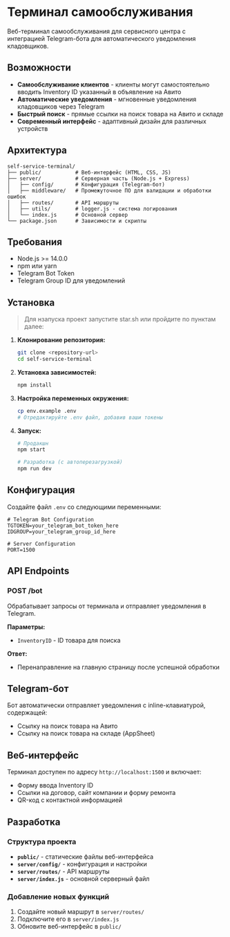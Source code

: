 # Терминал самообслуживания

Веб-терминал самообслуживания для сервисного центра с интеграцией Telegram-бота для автоматического уведомления кладовщиков.

## Возможности

- **Самообслуживание клиентов** - клиенты могут самостоятельно вводить Inventory ID указанный в объявление на Авито
- **Автоматические уведомления** - мгновенные уведомления кладовщиков через Telegram
- **Быстрый поиск** - прямые ссылки на поиск товара на Авито и складе
- **Современный интерфейс** - адаптивный дизайн для различных устройств

## Архитектура

```
self-service-terminal/
├── public/           # Веб-интерфейс (HTML, CSS, JS)
├── server/           # Серверная часть (Node.js + Express)
│   ├── config/       # Конфигурация (Telegram-бот)
│   ├── middleware/   # Промежуточное ПО для валидации и обработки ошибок
│   ├── routes/       # API маршруты
│   ├── utils/        # logger.js - система логирования
│   └── index.js      # Основной сервер
└── package.json      # Зависимости и скрипты
```

## Требования

- Node.js >= 14.0.0
- npm или yarn
- Telegram Bot Token
- Telegram Group ID для уведомлений

## Установка
> Для нзапуска проект запустите star.sh или пройдите по пунктам далее:

1. **Клонирование репозитория:**
   ```bash
   git clone <repository-url>
   cd self-service-terminal
   ```

2. **Установка зависимостей:**
   ```bash
   npm install
   ```

3. **Настройка переменных окружения:**
   ```bash
   cp env.example .env
   # Отредактируйте .env файл, добавив ваши токены
   ```

4. **Запуск:**
   ```bash
   # Продакшн
   npm start
   
   # Разработка (с автоперезагрузкой)
   npm run dev
   ```

## Конфигурация

Создайте файл `.env` со следующими переменными:

```env
# Telegram Bot Configuration
TGTOKEN=your_telegram_bot_token_here
IDGROUP=your_telegram_group_id_here

# Server Configuration
PORT=1500
```

## API Endpoints

### POST /bot
Обрабатывает запросы от терминала и отправляет уведомления в Telegram.

**Параметры:**
- `InventoryID` - ID товара для поиска

**Ответ:**
- Перенаправление на главную страницу после успешной обработки

## Telegram-бот

Бот автоматически отправляет уведомления с inline-клавиатурой, содержащей:
- Ссылку на поиск товара на Авито
- Ссылку на поиск товара на складе (AppSheet)

## Веб-интерфейс

Терминал доступен по адресу `http://localhost:1500` и включает:
- Форму ввода Inventory ID
- Ссылки на договор, сайт компании и форму ремонта
- QR-код с контактной информацией

## Разработка

### Структура проекта
- **`public/`** - статические файлы веб-интерфейса
- **`server/config/`** - конфигурация и настройки
- **`server/routes/`** - API маршруты
- **`server/index.js`** - основной серверный файл

### Добавление новых функций
1. Создайте новый маршрут в `server/routes/`
2. Подключите его в `server/index.js`
3. Обновите веб-интерфейс в `public/`